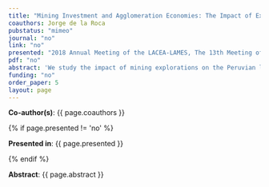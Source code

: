 ```yaml
---
title: "Mining Investment and Agglomeration Economies: The Impact of Exploration on the Local Economy"
coauthors: Jorge de la Roca
pubstatus: "mimeo"
journal: "no"
link: "no"
presented: "2018 Annual Meeting of the LACEA-LAMES, The 13th Meeting of the Urban Economic Association (2018), 2017 SMU Conference on Urban and Regional Economics, 2017 Annual Congress of the Peruvian Economic Association"
pdf: "no"
abstract: 'We study the impact of mining explorations on the Peruvian local economy. The identification strategy is a difference-in-differences (DID) estimation. The treatment and control group were determined using the precise location of explorations and a buffer of 15 km radius. The main findings are that mining explorations increased hourly wages, monthly working hours and rents. Furthermore, gains from these investments were not limited to the mining industry: there were spillovers toward other industries.'
funding: "no"
order_paper: 5
layout: page
---
```

<p><b>Co-author(s)</b>: {{ page.coauthors }} </p>

{% if page.presented != 'no' %}
<p><b>Presented in</b>: {{ page.presented }} </p>
{% endif %}

<div class ="text"><p><b>Abstract</b>: {{ page.abstract }} </p></div>
